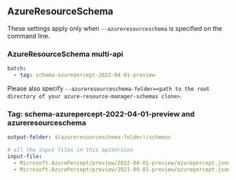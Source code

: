 ## AzureResourceSchema

These settings apply only when `--azureresourceschema` is specified on the command line.

### AzureResourceSchema multi-api

``` yaml $(azureresourceschema) && $(multiapi)
batch:
  - tag: schema-azurepercept-2022-04-01-preview

```

Please also specify `--azureresourceschema-folder=<path to the root directory of your azure-resource-manager-schemas clone>`.

### Tag: schema-azurepercept-2022-04-01-preview and azureresourceschema

``` yaml $(tag) == 'schema-azurepercept-2022-04-01-preview' && $(azureresourceschema)
output-folder: $(azureresourceschema-folder)/schemas

# all the input files in this apiVersion
input-file:
  - Microsoft.AzurePercept/preview/2022-04-01-preview/azurepercept.json
  - Microsoft.AzurePercept/preview/2021-09-01-preview/azurepercept.json

```
